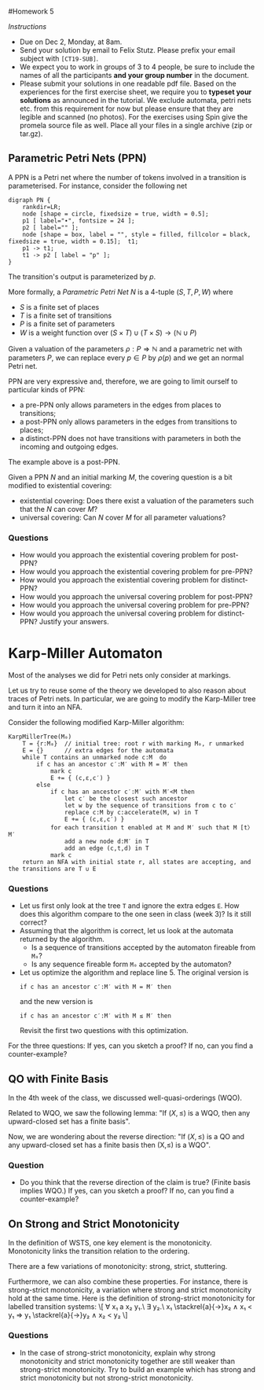 #Homework 5

_Instructions_
* Due on Dec 2, Monday, at 8am.
* Send your solution by email to Felix Stutz. Please prefix your email subject with `[CT19-SUB]`.
* We expect you to work in groups of 3 to 4 people, be sure to include the names of all the participants **and your group number** in the document.
* Please submit your solutions in one readable pdf file. Based on the experiences for the first exercise sheet, we require you to **typeset your solutions** as announced in the tutorial.
  We exclude automata, petri nets etc. from this requirement for now but please ensure that they are legible and scanned (no photos).
  For the exercises using Spin give the promela source file as well. Place all your files in a single archive (zip or tar.gz).


## Parametric Petri Nets (PPN)

A PPN is a Petri net where the number of tokens involved in a transition is parameterised.
For instance, consider the following net

```graphviz
digraph PN {
	rankdir=LR;
    node [shape = circle, fixedsize = true, width = 0.5];
    p1 [ label="∙", fontsize = 24 ];
    p2 [ label="" ];
    node [shape = box, label = "", style = filled, fillcolor = black, fixedsize = true, width = 0.15];  t1;
    p1 -> t1;
    t1 -> p2 [ label = "p" ];
}
```

The transition's output is parameterized by $p$.

More formally, a _Parametric Petri Net_ $N$ is a 4-tuple $(S, T, P, W)$ where
* $S$ is a finite set of places
* $T$ is a finite set of transitions
* $P$ is a finite set of parameters
* $W$ is a weight function over $(S × T) ∪ (T × S) → (ℕ ∪ P)$

Given a valuation of the parameters $ρ: P ⇒ ℕ$ and a parametric net with parameters $P$, we can replace every $p ∈ P$ by $ρ(p)$ and we get an normal Petri net.

PPN are very expressive and, therefore, we are going to limit ourself to particular kinds of PPN:
- a pre-PPN only allows parameters in the edges from places to transitions;
- a post-PPN only allows parameters in the edges from transitions to places;
- a distinct-PPN does not have transitions with parameters in both the incoming and outgoing edges.

The example above is a post-PPN.

Given a PPN $N$ and an initial marking $M$, the covering question is a bit modified to existential covering:
- existential covering: Does there exist a valuation of the parameters such that the $N$ can cover $M$?
- universal covering: Can $N$ cover $M$ for all parameter valuations?

### Questions
* How would you approach the existential covering problem for post-PPN?
* How would you approach the existential covering problem for pre-PPN?
* How would you approach the existential covering problem for distinct-PPN?
* How would you approach the universal covering problem for post-PPN?
* How would you approach the universal covering problem for pre-PPN?
* How would you approach the universal covering problem for distinct-PPN?
Justify your answers.



# Karp-Miller Automaton

Most of the analyses we did for Petri nets only consider at markings.

Let us try to reuse some of the theory we developed to also reason about traces of Petri nets.
In particular, we are going to modify the Karp-Miller tree and turn it into an NFA.

Consider the following modified Karp-Miller algorithm:

```
KarpMillerTree(M₀)
    T = {r:M₀}  // initial tree: root r with marking M₀, r unmarked
    E = {}      // extra edges for the automata 
    while T contains an unmarked node c:M  do
        if c has an ancestor c′:M′ with M = M′ then
            mark c
            E += { (c,ε,c′) }
        else
            if c has an ancestor c′:M′ with M′<M then
                let c′ be the closest such ancestor
                let w by the sequence of transitions from c to c′
                replace c:M by c:accelerate(M, w) in T
                E += { (c,ε,c′) }
            for each transition t enabled at M and M′ such that M [t〉 M′
                add a new node d:M′ in T
                add an edge (c,t,d) in T
            mark c
    return an NFA with initial state r, all states are accepting, and the transitions are T ∪ E
```

### Questions

* Let us first only look at the tree `T` and ignore the extra edges `E`.
  How does this algorithm compare to the one seen in class (week 3)?
  Is it still correct?
* Assuming that the algorithm is correct, let us look at the automata returned by the algorithm.
  - Is a sequence of transitions accepted by the automaton fireable from `M₀`?
  - Is any sequence fireable form `M₀` accepted by the automaton?
* Let us optimize the algorithm and replace line 5.
  The original version is 
  ```
  if c has an ancestor c′:M′ with M = M′ then
  ```
  and the new version is 
  ```
  if c has an ancestor c′:M′ with M ≤ M′ then
  ```
  Revisit the first two questions with this optimization.

For the three questions:
  If yes, can you sketch a proof?
  If no, can you find a counter-example?



## QO with Finite Basis

In the 4th week of the class, we discussed well-quasi-orderings (WQO).

Related to WQO, we saw the following lemma: "If $(X,≤)$ is a WQO, then any upward-closed set has a finite basis".

Now, we are wondering about the reverse direction: "If $(X,≤)$ is a QO and any upward-closed set has a finite basis then (X,≤) is a WQO".

### Question

* Do you think that the reverse direction of the claim is true? (Finite basis implies WQO.)
  If yes, can you sketch a proof?
  If no, can you find a counter-example?


## On Strong and Strict Monotonicity

In the definition of WSTS, one key element is the monotonicity.
Monotonicity links the transition relation to the ordering.

There are a few variations of monotonicity: strong, strict, stuttering.

Furthermore, we can also combine these properties.
For instance, there is strong-strict monotonicity, a variation where strong and strict monotonicity hold at the same time.
Here is the definition of strong-strict monotonicity for labelled transition systems:
\\[
 ∀ x₁ a x₂ y₁.\ ∃ y₂.\ x₁ \stackrel{a}{→}x₂ ∧ x₁ < y₁ ⇒  y₁ \stackrel{a}{→}y₂ ∧ x₂ < y₂
\\]

### Questions
* In the case of strong-strict monotonicity, explain why strong monotonicity and strict monotonicity together are still weaker than strong-strict monotonicity.
  Try to build an example which has strong and strict monotonicity but not strong-strict monotonicity.
